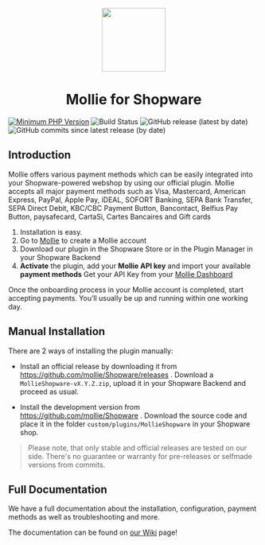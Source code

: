 <p align="center">
  <img src="https://info.mollie.com/hubfs/github/shopware/logo.png" width="128" height="128"/>
</p>
<h1 align="center">Mollie for Shopware</h1>

[![Minimum PHP Version](https://img.shields.io/badge/php-%3E%3D%205.6-8892BF.svg?style=flat)](https://php.net/) ![Build Status](https://github.com/mollie/Shopware/actions/workflows/ci_pipe.yml/badge.svg) ![GitHub release (latest by date)](https://img.shields.io/github/v/release/mollie/Shopware)   ![GitHub commits since latest release (by date)](https://img.shields.io/github/commits-since/mollie/Shopware/latest)



## Introduction

Mollie offers various payment methods which can be easily integrated into your Shopware-powered webshop by using our official plugin. Mollie accepts all major payment methods such as Visa, Mastercard, American Express, PayPal, Apple Pay, iDEAL, SOFORT Banking, SEPA Bank Transfer, SEPA Direct Debit, KBC/CBC Payment Button, Bancontact, Belfius Pay Button, paysafecard, CartaSi, Cartes Bancaires and Gift cards

1.  Installation is easy.
2.  Go to  [Mollie](https://www.mollie.com/signup/)  to create a Mollie account
3.  Download our plugin in the Shopware Store or in the Plugin Manager in your Shopware Backend
4.  **Activate** the plugin, add your **Mollie API key** and import your available **payment methods**
Get your API Key from your [Mollie Dashboard](https://www.mollie.com/dashboard/payments)

Once the onboarding process in your Mollie account is completed, start accepting payments. You’ll usually be up and running within one working day.



## Manual Installation

There are 2 ways of installing the plugin manually:

* Install an official release by downloading it from https://github.com/mollie/Shopware/releases .
  Download a `MollieShopware-vX.Y.Z.zip`, upload it in your Shopware Backend and proceed as usual.

* Install the development version from https://github.com/mollie/Shopware .
  Download the source code and place it in the folder `custom/plugins/MollieShopware` in your Shopware shop.

  

> Please note, that only stable and official releases are tested on our side.
> There's no guarantee or warranty for pre-releases or selfmade versions from commits.



## Full Documentation

We have a full documentation about the installation, configuration, payment methods as well as troubleshooting and more.

The documentation can be found on [our Wiki](https://github.com/mollie/Shopware/wiki) page!

